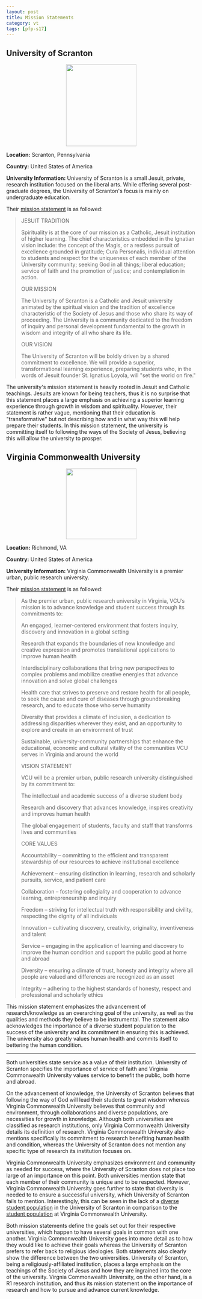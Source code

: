 ```yaml
---
layout: post
title: Mission Statements
category: vt
tags: [pfp-s17]
---
```


## University of Scranton

<center><img src="https://www.dropbox.com/s/bcdgpibadngrd92/Scranton-Logo.png?raw=1" width="187" height="217"></center>

**Location:** Scranton, Pennsylvania

**Country:** United States of America


**University Information:** University of Scranton is a small Jesuit, private, research institution focused on the liberal arts. While offering several post-graduate degrees, the University of Scranton's focus is mainly on undergraduate education. 

Their [mission statement](http://www.scranton.edu/about/jesuit-tradition/index.shtml) is as followed:

>JESUIT TRADITION
>
>Spirituality is at the core of our mission as a Catholic, Jesuit institution of higher learning. The chief characteristics embedded in the Ignatian vision include: the concept of the Magis, or a restless pursuit of excellence grounded in gratitude; Cura Personalis, individual attention to students and respect for the uniqueness of each member of the University community; seeking God in all things; liberal education; service of faith and the promotion of justice; and contemplation in action.
>
>OUR MISSION
>
>The University of Scranton is a Catholic and Jesuit university animated by the spiritual vision and the tradition of excellence characteristic of the Society of Jesus and those who share its way of proceeding.  The University is a community dedicated to the freedom of inquiry and personal development fundamental to the growth in wisdom and integrity of all who share its life.
>
>OUR VISION
>
>The University of Scranton will be boldly driven by a shared commitment to excellence.  We will provide a superior, transformational learning experience, preparing students who, in the words of Jesuit founder St. Ignatius Loyola, will "set the world on fire."


The university's mission statement is heavily rooted in Jesuit and Catholic teachings. Jesuits are known for being teachers, thus it is no surprise that this statement places a large emphasis on achieving a superior learning experience through growth in wisdom and spirituality. However, their statement is rather vague, mentioning that their education is "transformative" but not describing how and in what way this will help prepare their students. In this mission statement, the university is committing itself to following the ways of the Society of Jesus, believing this will allow the university to prosper.

## Virginia Commonwealth University

<center><img src="https://www.dropbox.com/s/vfy3qm2k41cvvog/VCU-Logo.png?raw=1" width="187" height="187"></center>

**Location:** Richmond, VA

**Country:** United States of America


**University Information:** Virginia Commonwealth University is a premier urban, public research university. 

Their [mission statement](http://bulletin.vcu.edu/about/mission-vision-core-values/) is as followed:

>As the premier urban, public research university in Virginia, VCU’s mission is to advance knowledge and student success through its commitments to:
>
>An engaged, learner-centered environment that fosters inquiry, discovery and innovation in a global setting
>
>Research that expands the boundaries of new knowledge and creative expression and promotes translational applications to improve human health
>
>Interdisciplinary collaborations that bring new perspectives to complex problems and mobilize creative energies that advance innovation and solve global challenges
>
>Health care that strives to preserve and restore health for all people, to seek the cause and cure of diseases through groundbreaking research, and to educate those who serve humanity
>
>Diversity that provides a climate of inclusion, a dedication to addressing disparities wherever they exist, and an opportunity to explore and create in an environment of trust
>
>Sustainable, university-community partnerships that enhance the educational, economic and cultural vitality of the communities VCU serves in Virginia and around the world
>
>VISION STATEMENT
>
>VCU will be a premier urban, public research university distinguished by its commitment to:
>
>The intellectual and academic success of a diverse student body
>
>Research and discovery that advances knowledge, inspires creativity and improves human health
>
>The global engagement of students, faculty and staff that transforms lives and communities
>
>CORE VALUES
>
>Accountability – committing to the efficient and transparent stewardship of our resources to achieve institutional excellence
>
>Achievement – ensuring distinction in learning, research and scholarly pursuits, service, and patient care
>
>Collaboration – fostering collegiality and cooperation to advance learning, entrepreneurship and inquiry
>
>Freedom – striving for intellectual truth with responsibility and civility, respecting the dignity of all individuals
>
>Innovation – cultivating discovery, creativity, originality, inventiveness and talent
>
>Service – engaging in the application of learning and discovery to improve the human condition and support the public good at home and 
abroad
>
>Diversity – ensuring a climate of trust, honesty and integrity where all people are valued and differences are recognized as an asset
>
>Integrity – adhering to the highest standards of honesty, respect and professional and scholarly ethics

This mission statement emphasizes the advancement of research/knowledge as an overarching goal of the university, as well as the qualities and methods they believe to be instrumental. The statement also acknowledges the importance of a diverse student population to the success of the university and its commitment in ensuring this is achieved. The university also greatly values human health and commits itself to bettering the human condition. 

---

Both universities state service as a value of their institution. University of Scranton specifies the importance of service of faith and Virginia Commonwealth University values service to benefit the public, both home and abroad. 


On the advancement of knowledge, the University of Scranton believes that following the way of God will lead their students to great wisdom whereas Virginia Commonwealth University believes that community and environment, through collaborations and diverse populations, are necessities for growth in knowledge. Although both universities are classified as research institutions, only Virginia Commonwealth University details its definition of research. Virginia Commonwealth University also mentions specifically its commitment to research benefiting human health and condition, whereas the University of Scranton does not mention any specific type of research its institution focuses on.


Virginia Commonwealth University emphasizes environment and community as needed for success, where the University of Scranton does not place too large of an importance on this point. Both universities mention state that each member of their community is unique and to be respected. However, Virginia Commonwealth University goes further to state that diversity is needed to to ensure a successful university, which University of Scranton fails to mention. Interestingly, this can be seen in the lack of a [diverse student population](http://www.collegedata.com/cs/data/college/college_pg06_tmpl.jhtml?schoolId=47) in the University of Scranton in comparison to the [student population](http://www.collegedata.com/cs/data/college/college_pg06_tmpl.jhtml?schoolId=1565) at Virginia Commonwealth University. 


Both mission statements define the goals set out for their respective universities, which happen to have several goals in common with one another. Virginia Commonwealth University goes into more detail as to how they would like to achieve their goals whereas the University of Scranton prefers to refer back to religious ideologies. Both statements also clearly show the difference between the two universities. University of Scranton, being a religiously-affiliated institution, places a large emphasis on the teachings of the Society of Jesus and how they are ingrained into the core of the university. Virgnia Commonwealth University, on the other hand, is a R1 research institution, and thus its mission statement on the importance of research and how to pursue and advance current knowledge. 
